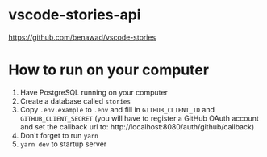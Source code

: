 # vscode-stories-api

https://github.com/benawad/vscode-stories

# How to run on your computer

1. Have PostgreSQL running on your computer
2. Create a database called `stories`
3. Copy `.env.example` to `.env` and fill in `GITHUB_CLIENT_ID` and `GITHUB_CLIENT_SECRET` (you will have to register a GitHub OAuth account and set the callback url to: http://localhost:8080/auth/github/callback)
4. Don't forget to run `yarn`
5. `yarn dev` to startup server
